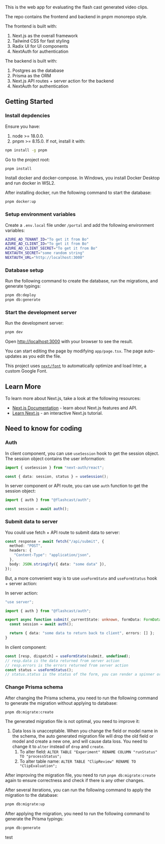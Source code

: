 This is the web app for evaluating the flash cast generated video clips.

The repo contains the frontend and backend in pnpm monorepo style.

The frontend is built with:

1. Next.js as the overall framework
2. Tailwind CSS for fast styling
3. Radix UI for UI components
4. NextAuth for authentication

The backend is built with:

1. Postgres as the database
2. Prisma as the ORM
3. Next.js API routes + server action for the backend
4. NextAuth for authentication

## Getting Started

### Install depdencies

Ensure you have:

1. node >= 18.0.0.
2. pnpm >= 8.15.0. If not, install it with:

```bash
npm install -g pnpm
```

Go to the project root:

```bash
pnpm install
```

Install docker and docker-compose. In Windows, you install Docker Desktop and run docker in WSL2.

After installing docker, run the following command to start the database:

```bash
pnpm docker:up
```

### Setup environment variables

Create a `.env.local` file under `/portal` and add the following environment variables:

```bash
AZURE_AD_TENANT_ID="To get it from Bo"
AZURE_AD_CLIENT_ID="To get it from Bo"
AZURE_AD_CLIENT_SECRET="To get it from Bo"
NEXTAUTH_SECRET="some random string"
NEXTAUTH_URL="http://localhost:3000"
```

### Database setup

Run the following command to create the database, run the migrations, and generate typings:

```bash
pnpm db:deploy
pnpm db:generate
```

### Start the development server

Run the development server:

```bash
pnpm dev
```

Open [http://localhost:3000](http://localhost:3000) with your browser to see the result.

You can start editing the page by modifying `app/page.tsx`. The page auto-updates as you edit the file.

This project uses [`next/font`](https://nextjs.org/docs/basic-features/font-optimization) to automatically optimize and load Inter, a custom Google Font.

## Learn More

To learn more about Next.js, take a look at the following resources:

- [Next.js Documentation](https://nextjs.org/docs) - learn about Next.js features and API.
- [Learn Next.js](https://nextjs.org/learn) - an interactive Next.js tutorial.

## Need to know for coding

### Auth

In client component, you can use `useSession` hook to get the session object. The session object contains the user information:

```ts
import { useSession } from "next-auth/react";

const { data: session, status } = useSession();
```

In server component or API route, you can use `auth` function to get the session object:

```ts
import { auth } from "@flashcast/auth";

const session = await auth();
```

### Submit data to server

You could use fetch + API route to submit data to server:

```ts
const response = await fetch("/api/submit", {
  method: "POST",
  headers: {
    "Content-Type": "application/json",
  },
  body: JSON.stringify({ data: "some data" }),
});
```

But, a more convenient way is to use `useFormState` and `useFormStatus` hook + server action:

In server action:

```ts
"use server";

import { auth } from "@flashcast/auth";

export async function submit(_currentState: unknown, formData: FormData) {
  const session = await auth();

  return { data: "some data to return back to client", errors: [] };
}
```

In client component:

```ts
const [resp, dispatch] = useFormState(submit, undefined);
// resp.data is the data returned from server action
// resp.errors is the errors returned from server action
const status = useFormStatus();
// status.status is the status of the form, you can render a spinner or error message based on it
```

### Change Prisma schema

After changing the Prisma schema, you need to run the following command to generate the migration without applying to database:

```bash
pnpm db:migrate:create
```

The generated migration file is not optimal, you need to improve it:

1. Data loss is unacceptable. When you change the field or model name in the schema, the auto generated migration file will drop the old field or model and create a new one, and will cause data loss. You need to change it to `alter` instead of `drop` and `create`.
   1. To alter field: `ALTER TABLE "Experiment" RENAME COLUMN "runStatus" TO "processStatus";`
   2. To alter table name: `ALTER TABLE "ClipReview" RENAME TO "ClipEvaluation";`

After improving the migration file, you need to run `pnpm db:migrate:create` again to ensure correctness and check if there is any other changes.

After several iterations, you can run the following command to apply the migration to the database:

```bash
pnpm db:migrate:up
```

After applying the migration, you need to run the following command to generate the Prisma typings:

```bash
pnpm db:generate
```

test
